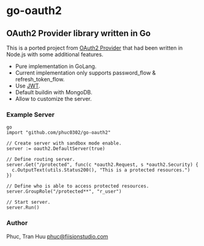 go-oauth2
=========

OAuth2 Provider library written in Go
-------------------------------------

This is a ported project from [OAuth2 Provider][3ee06010] that had been
written in Node.js with some additional features.

-   Pure implementation in GoLang.
-   Current implementation only supports password_flow & refresh_token_flow.
-   Use [JWT][368ba6d5].
-   Default buildin with MongoDB.
-   Allow to customize the server.

### Example Server

````
go
import "github.com/phuc0302/go-oauth2"

// Create server with sandbox mode enable.
server := oauth2.DefaultServer(true)

// Define routing server.
server.Get("/protected", func(c *oauth2.Request, s *oauth2.Security) {
  c.OutputText(utils.Status200(), "This is a protected resources.")
})

// Define who is able to access protected resources.
server.GroupRole("/protected**", "r_user")

// Start server.
server.Run()
````

### Author

Phuc, Tran Huu
phuc@fiisionstudio.com

[3ee06010]: https://github.com/t1msh/node-oauth20-provider "OAuth2.0 Provider"
[368ba6d5]: https://github.com/dgrijalva/jwt-go "Json Web Token"
